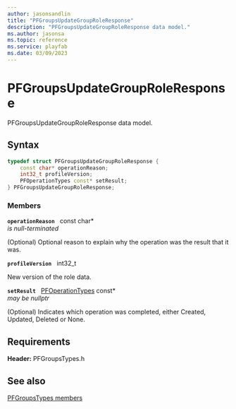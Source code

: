 ```yaml
---
author: jasonsandlin
title: "PFGroupsUpdateGroupRoleResponse"
description: "PFGroupsUpdateGroupRoleResponse data model."
ms.author: jasonsa
ms.topic: reference
ms.service: playfab
ms.date: 03/09/2023
---
```


# PFGroupsUpdateGroupRoleResponse  

PFGroupsUpdateGroupRoleResponse data model.  

## Syntax  
  
```cpp
typedef struct PFGroupsUpdateGroupRoleResponse {  
    const char* operationReason;  
    int32_t profileVersion;  
    PFOperationTypes const* setResult;  
} PFGroupsUpdateGroupRoleResponse;  
```
  
### Members  
  
**`operationReason`** &nbsp; const char*  
*is null-terminated*  
  
(Optional) Optional reason to explain why the operation was the result that it was.
  
**`profileVersion`** &nbsp; int32_t  
  
New version of the role data.
  
**`setResult`** &nbsp; [PFOperationTypes](../../pftypes/enums/pfoperationtypes.md) const*  
*may be nullptr*  
  
(Optional) Indicates which operation was completed, either Created, Updated, Deleted or None.
  
  
## Requirements  
  
**Header:** PFGroupsTypes.h
  
## See also  
[PFGroupsTypes members](../pfgroupstypes_members.md)  

  
  
